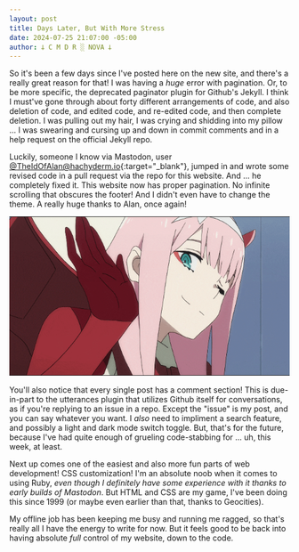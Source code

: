 ```yaml
---
layout: post
title: Days Later, But With More Stress
date: 2024-07-25 21:07:00 -05:00
author: 𐕣 C M D R ░ NOVA 𐕣
---
```


So it's been a few days since I've posted here on the new site, and there's a really great reason for that! I was having a *huge* error with pagination. Or, to be more specific, the deprecated paginator plugin for Github's Jekyll. I think I must've gone through about forty different arrangements of code, and also deletion of code, and edited code, and re-edited code, and then complete deletion. I was pulling out my hair, I was crying and shidding into my pillow ... I was swearing and cursing up and down in commit comments and in a help request on the official Jekyll repo.

Luckily, someone I know via Mastodon, user [@TheIdOfAlan@hachyderm.io](https://mkultra.monster/@TheIdOfAlan@hachyderm.io){:target="_blank"}, jumped in and wrote some revised code in a pull request via the repo for this website. And ... he completely fixed it. This website now has proper pagination. No infinite scrolling that obscures the footer! And I didn't even have to change the theme. A really huge thanks to Alan, once again!

![thanks!](/img/posts/days/iota.gif)

You'll also notice that every single post has a comment section! This is due-in-part to the utterances plugin that utilizes Github itself for conversations, as if you're replying to an issue in a repo. Except the "issue" is my post, and you can say whatever you want. I *also* need to impliment a search feature, and possibly a light and dark mode switch toggle. But, that's for the future, because I've had quite enough of grueling code-stabbing for ... uh, this week, at least.

Next up comes one of the easiest and also more fun parts of web development! CSS customization! I'm an absolute noob when it comes to using Ruby, *even though I definitely have some experience with it thanks to early builds of Mastodon*. But HTML and CSS are my game, I've been doing this since 1999 (or maybe even earlier than that, thanks to Geocities).

My offline job has been keeping me busy and running me ragged, so that's really all I have the energy to write for now. But it feels good to be back into having absolute *full* control of my website, down to the code.